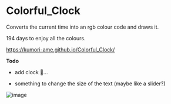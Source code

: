 # Colorful_Clock
Converts the current time into an rgb colour code and draws it.

194 days to enjoy all the colours.

https://kumori-ame.github.io/Colorful_Clock/

**Todo**

 - add clock 🤔...

 - something to change the size of the text (maybe like a slider?)



![image](https://github.com/kumori-ame/Colorful_Clock/assets/67358048/757cf812-1d5f-41a5-b828-a21f6523ab6e)
